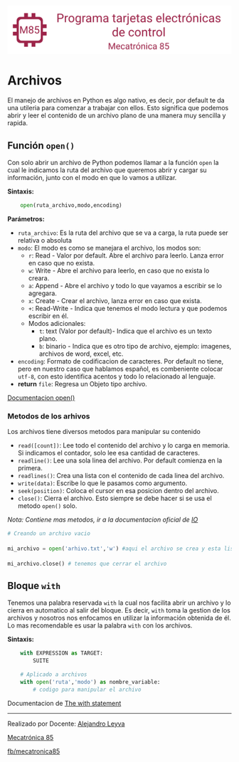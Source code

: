 ![banner](../assets/banner.png)

# Archivos

El manejo de archivos en Python es algo nativo, es decir, por default te da una utileria para comenzar a trabajar con ellos. Esto significa que podemos abrir y leer el contenido de un archivo plano de una manera muy sencilla y rapida.


## Función `open()`

Con solo abrir un archivo de Python podemos llamar a la función `open` la cual le indicamos la ruta del archivo que queremos abrir y cargar su información, junto con el modo en que lo vamos a utilizar.

**Sintaxis:**

```python
    open(ruta_archivo,modo,encoding)
```

**Parámetros:**

- `ruta_archivo`: Es la ruta del archivo que se va a carga, la ruta puede ser relativa o absoluta
- `modo`: El modo es como se manejara el archivo, los modos son:
    - `r`: Read - Valor por default. Abre el archivo para leerlo. Lanza error en caso que no exista.
    - `w`: Write - Abre el archivo para leerlo, en caso que no exista lo creara.
    - `a`: Append - Abre el archivo y todo lo que vayamos a escribir se lo agregara.
    - `x`: Create - Crear el archivo, lanza error en caso que exista.
    - `+`: Read-Write - Indica que tenemos el modo lectura y que podemos escribir en él.
    - Modos adicionales:
        - `t`: text (Valor por default)- Indica que el archivo es un texto plano.
        - `b`: binario - Indica que es otro tipo de archivo, ejemplo: imagenes, archivos de word, excel, etc.
- `encoding`: Formato de codificacion de caracteres. Por default no tiene, pero en nuestro caso que hablamos español, es combeniente colocar `utf-8`, con esto identifica acentos y todo lo relacionado al lenguaje.
- **return** `file`: Regresa un Objeto tipo archivo.

[Documentacion open()](https://docs.python.org/3/library/functions.html#open)

### Metodos de los arhivos

Los archivos tiene diversos metodos para manipular su contenido

- `read([count])`: Lee todo el contenido del archivo y lo carga en memoria. Si indicamos el contador, solo lee esa cantidad de caracteres.
- `readline()`: Lee una sola linea del archivo. Por default comienza en la primera.
- `readlines()`: Crea una lista con el contenido de cada linea del archivo.
- `write(data)`: Escribe lo que le pasamos como argumento.
- `seek(position)`: Coloca el cursor en esa posicion dentro del archivo.
- `close()`: Cierra el archivo. Esto siempre se debe hacer si se usa el metodo `open()` solo.

*Nota: Contiene mas metodos, ir a la documentacion oficial de [IO](https://docs.python.org/3/library/io.html)*


```python
# Creando un archivo vacio

mi_archivo = open('arhivo.txt','w') #aqui el archivo se crea y esta listo para escribir en él

mi_archivo.close() # tenemos que cerrar el archivo
```

## Bloque `with`

Tenemos una palabra reservada `with` la cual nos facilita abrir un archivo y lo cierra en automatico al salir del bloque. Es decir, `with` toma la gestion de los archivos y nosotros nos enfocamos en utilizar la información obtenida de él. Lo mas recomendable es usar la palabra `with` con los archivos.

**Sintaxis:**
```python
    with EXPRESSION as TARGET:
        SUITE
```

```python
    # Aplicado a archivos
    with open('ruta','modo') as nombre_variable:
        # codigo para manipular el archivo

```

Documentacion de [The with statement](https://docs.python.org/3/reference/compound_stmts.html#the-with-statement)



---
Realizado por Docente: [Alejandro Leyva](https://www.alejandro-leyva.com/)

[Mecatrónica 85](https://mecatronica85.com/)

[fb/mecatronica85](https://www.facebook.com/mecatronica85)
